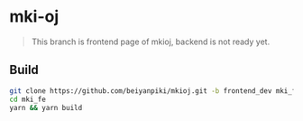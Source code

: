 # mki-oj

> This branch is frontend page of mkioj, backend is not ready yet.

## Build

```bash
git clone https://github.com/beiyanpiki/mkioj.git -b frontend_dev mki_fe
cd mki_fe
yarn && yarn build
```
